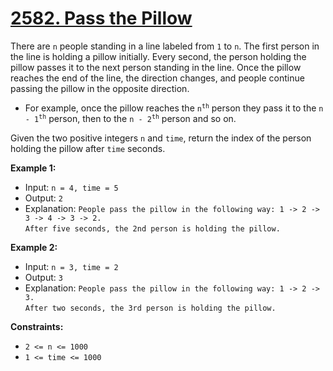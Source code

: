 # [2582. Pass the Pillow](https://leetcode.com/problems/pass-the-pillow)

There are `n` people standing in a line labeled from `1` to `n`. The first person in the line is holding a pillow initially. Every second, the person holding the pillow passes it to the next person standing in the line. Once the pillow reaches the end of the line, the direction changes, and people continue passing the pillow in the opposite direction.

- For example, once the pillow reaches the <code>n<sup>th</sup></code> person they pass it to the <code>n - 1<sup>th</sup></code> person, then to the <code>n - 2<sup>th</sup></code> person and so on.

Given the two positive integers `n` and `time`, return the index of the person holding the pillow after `time` seconds.


**Example 1:**

- Input: `n = 4, time = 5`
- Output: `2`
- Explanation: `People pass the pillow in the following way: 1 -> 2 -> 3 -> 4 -> 3 -> 2.`  
`After five seconds, the 2nd person is holding the pillow.`

**Example 2:**

- Input: `n = 3, time = 2`
- Output: `3`
- Explanation: `People pass the pillow in the following way: 1 -> 2 -> 3.`  
`After two seconds, the 3rd person is holding the pillow.`

**Constraints:**

- `2 <= n <= 1000`
- `1 <= time <= 1000`
